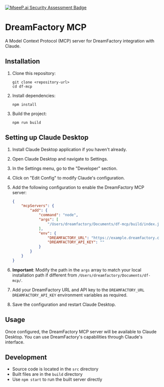 [![MseeP.ai Security Assessment Badge](https://mseep.net/pr/dreamfactorysoftware-df-mcp-badge.png)](https://mseep.ai/app/dreamfactorysoftware-df-mcp)

# DreamFactory MCP

A Model Context Protocol (MCP) server for DreamFactory integration with Claude.

## Installation

1. Clone this repository:
   ```
   git clone <repository-url>
   cd df-mcp
   ```

2. Install dependencies:
   ```
   npm install
   ```

3. Build the project:
   ```
   npm run build
   ```

## Setting up Claude Desktop

1. Install Claude Desktop application if you haven't already.

2. Open Claude Desktop and navigate to Settings.

3. In the Settings menu, go to the "Developer" section.

4. Click on "Edit Config" to modify Claude's configuration.

5. Add the following configuration to enable the DreamFactory MCP server:
   ```json
   {
       "mcpServers": {
           "add": {
               "command": "node",
               "args": [
                   "/Users/dreamfactory/Documents/df-mcp/build/index.js"
               ],
               "env": {
                   "DREAMFACTORY_URL": "https://example.dreamfactory.com/api/v2/<service-name>",
                   "DREAMFACTORY_API_KEY": ""
               }
           }
       }
   }
   ```

6. **Important**: Modify the path in the `args` array to match your local installation path if different from `/Users/dreamfactory/Documents/df-mcp/`.

7. Add your DreamFactory URL and API key to the `DREAMFACTORY_URL` `DREAMFACTORY_API_KEY` environment variables as required.

8. Save the configuration and restart Claude Desktop.

## Usage

Once configured, the DreamFactory MCP server will be available to Claude Desktop. You can use DreamFactory's capabilities through Claude's interface.

## Development

- Source code is located in the `src` directory
- Built files are in the `build` directory
- Use `npm start` to run the built server directly